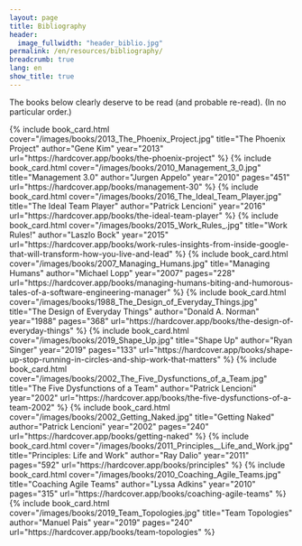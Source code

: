```yaml
---
layout: page
title: Bibliography
header:
  image_fullwidth: "header_biblio.jpg"
permalink: /en/resources/bibliography/
breadcrumb: true
lang: en
show_title: true
---
```


The books below clearly deserve to be read (and probable re-read).
(In no particular order.)

<div class="book-cards-grid">
  {% include book_card.html
    cover="/images/books/2013_The_Phoenix_Project.jpg"
    title="The Phoenix Project"
    author="Gene Kim"
    year="2013"
    url="https://hardcover.app/books/the-phoenix-project"
  %}
  {% include book_card.html
    cover="/images/books/2010_Management_3_0.jpg"
    title="Management 3.0"
    author="Jurgen Appelo"
    year="2010"
    pages="451"
    url="https://hardcover.app/books/management-30"
  %}
  {% include book_card.html
    cover="/images/books/2016_The_Ideal_Team_Player.jpg"
    title="The Ideal Team Player"
    author="Patrick Lencioni"
    year="2016"
    url="https://hardcover.app/books/the-ideal-team-player"
  %}
  {% include book_card.html
    cover="/images/books/2015_Work_Rules_.jpg"
    title="Work Rules!"
    author="Laszlo Bock"
    year="2015"
    url="https://hardcover.app/books/work-rules-insights-from-inside-google-that-will-transform-how-you-live-and-lead"
  %}
  {% include book_card.html
    cover="/images/books/2007_Managing_Humans.jpg"
    title="Managing Humans"
    author="Michael Lopp"
    year="2007"
    pages="228"
    url="https://hardcover.app/books/managing-humans-biting-and-humorous-tales-of-a-software-engineering-manager"
  %}
  {% include book_card.html
    cover="/images/books/1988_The_Design_of_Everyday_Things.jpg"
    title="The Design of Everyday Things"
    author="Donald A. Norman"
    year="1988"
    pages="368"
    url="https://hardcover.app/books/the-design-of-everyday-things"
  %}
  {% include book_card.html
    cover="/images/books/2019_Shape_Up.jpg"
    title="Shape Up"
    author="Ryan Singer"
    year="2019"
    pages="133"
    url="https://hardcover.app/books/shape-up-stop-running-in-circles-and-ship-work-that-matters"
  %}
  {% include book_card.html
    cover="/images/books/2002_The_Five_Dysfunctions_of_a_Team.jpg"
    title="The Five Dysfunctions of a Team"
    author="Patrick Lencioni"
    year="2002"
    url="https://hardcover.app/books/the-five-dysfunctions-of-a-team-2002"
  %}
  {% include book_card.html
    cover="/images/books/2002_Getting_Naked.jpg"
    title="Getting Naked"
    author="Patrick Lencioni"
    year="2002"
    pages="240"
    url="https://hardcover.app/books/getting-naked"
  %}
  {% include book_card.html
    cover="/images/books/2011_Principles__Life_and_Work.jpg"
    title="Principles: Life and Work"
    author="Ray Dalio"
    year="2011"
    pages="592"
    url="https://hardcover.app/books/principles"
  %}
  {% include book_card.html
    cover="/images/books/2010_Coaching_Agile_Teams.jpg"
    title="Coaching Agile Teams"
    author="Lyssa Adkins"
    year="2010"
    pages="315"
    url="https://hardcover.app/books/coaching-agile-teams"
  %}
  {% include book_card.html
    cover="/images/books/2019_Team_Topologies.jpg"
    title="Team Topologies"
    author="Manuel Pais"
    year="2019"
    pages="240"
    url="https://hardcover.app/books/team-topologies"
  %}
</div>
